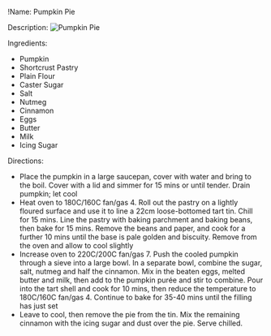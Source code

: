 !Name: Pumpkin Pie

Description:
![Pumpkin Pie](https://www.themealdb.com/images/media/meals/usuqtp1511385394.jpg "Pumpkin Pie")

Ingredients:
- Pumpkin
- Shortcrust Pastry
- Plain Flour
- Caster Sugar
- Salt
- Nutmeg
- Cinnamon
- Eggs
- Butter
- Milk
- Icing Sugar

Directions:
- Place the pumpkin in a large saucepan, cover with water and bring to the boil. Cover with a lid and simmer for 15 mins or until tender. Drain pumpkin; let cool
- Heat oven to 180C/160C fan/gas 4. Roll out the pastry on a lightly floured surface and use it to line a 22cm loose-bottomed tart tin. Chill for 15 mins. Line the pastry with baking parchment and baking beans, then bake for 15 mins. Remove the beans and paper, and cook for a further 10 mins until the base is pale golden and biscuity. Remove from the oven and allow to cool slightly
- Increase oven to 220C/200C fan/gas 7. Push the cooled pumpkin through a sieve into a large bowl. In a separate bowl, combine the sugar, salt, nutmeg and half the cinnamon. Mix in the beaten eggs, melted butter and milk, then add to the pumpkin purée and stir to combine. Pour into the tart shell and cook for 10 mins, then reduce the temperature to 180C/160C fan/gas 4. Continue to bake for 35-40 mins until the filling has just set
- Leave to cool, then remove the pie from the tin. Mix the remaining cinnamon with the icing sugar and dust over the pie. Serve chilled.
